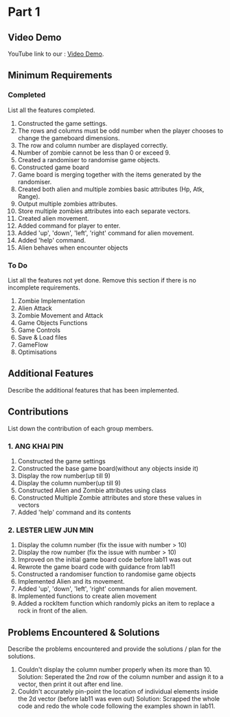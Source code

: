 # Part 1

## Video Demo

YouTube link to our : [Video Demo](https://youtu.be/FZJapk7QhIg).

## Minimum Requirements

### Completed

List all the features completed.

1. Constructed the game settings.
2. The rows and columns must be odd number when the player chooses to change the gameboard dimensions.
3. The row and column number are displayed correctly.
4. Number of zombie cannot be less than 0 or exceed 9.
5. Created a randomiser to randomise game objects.
6. Constructed game board 
7. Game board is merging together with the items generated by the randomiser.
8. Created both alien and multiple zombies basic attributes (Hp, Atk, Range).
9. Output multiple zombies attributes.
10. Store multiple zombies attributes into each separate vectors.
11. Created alien movement.
12. Added command for player to enter.
13. Added 'up', 'down', 'left', 'right' command for alien movement.
14. Added 'help' command.
15. Alien behaves when encounter objects
 
### To Do

List all the features not yet done. Remove this section if there is no incomplete requirements.

1. Zombie Implementation
2. Alien Attack
3. Zombie Movement and Attack
4. Game Objects Functions
5. Game Controls
6. Save & Load files
7. GameFlow
8. Optimisations

## Additional Features

Describe the additional features that has been implemented.

## Contributions

List down the contribution of each group members.

### 1. ANG KHAI PIN

1. Constructed the game settings
2. Constructed the base game board(without any objects inside it)
3. Display the row number(up till 9)
4. Display the column number(up till 9)
5. Constructed Alien and Zombie attributes using class
6. Constructed Multiple Zombie attributes and store these values in vectors
7. Added 'help' command and its contents

### 2. LESTER LIEW JUN MIN

1. Display the column number (fix the issue with number > 10)
2. Display the row number (fix the issue with number > 10)
3. Improved on the initial game board code before lab11 was out
4. Rewrote the game board code with guidance from lab11
5. Constructed a randomiser function to randomise game objects
6. Implemented Alien and its movement.
7. Added 'up', 'down', 'left', 'right' commands for alien movement.
8. Implemented functions to create alien movement
9. Added a rockItem function which randomly picks an item to replace a rock in front of the alien.


## Problems Encountered & Solutions

Describe the problems encountered and provide the solutions / plan for the solutions.
1. Couldn't display the column number properly when its more than 10. Solution: Seperated the 2nd row of the column number and assign it to a vector, then print it out after end line.
2. Couldn't accurately pin-point the location of individual elements inside the 2d vector (before lab11 was even out) Solution: Scrapped the whole code and redo the whole code following the examples shown in lab11.
